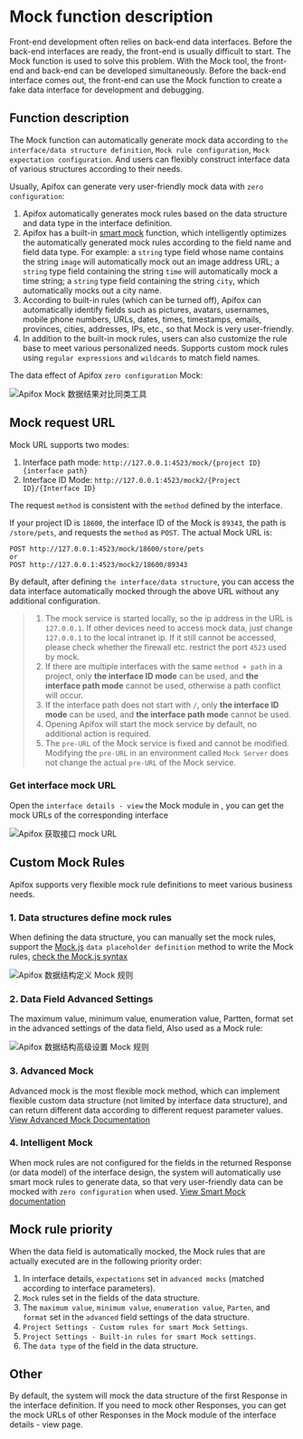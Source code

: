 # Mock function description

Front-end development often relies on back-end data interfaces. Before the back-end interfaces are ready, the front-end is usually difficult to start. The Mock function is used to solve this problem. With the Mock tool, the front-end and back-end can be developed simultaneously. Before the back-end interface comes out, the front-end can use the Mock function to create a fake data interface for development and debugging.

## Function description

The Mock function can automatically generate mock data according to `the interface/data structure definition`, `Mock rule configuration`, `Mock expectation configuration`. And users can flexibly construct interface data of various structures according to their needs.

Usually, Apifox can generate very user-friendly mock data with `zero configuration`:

1. Apifox automatically generates mock rules based on the data structure and data type in the interface definition.
2. Apifox has a built-in [smart mock](https://www.apifox.cn/help/app/mock/intelligent-mock/) function, which intelligently optimizes the automatically generated mock rules according to the field name and field data type. For example: a `string` type field whose name contains the string `image` will automatically mock out an image address URL; a `string` type field containing the string `time` will automatically mock a time string; a `string` type field containing the string `city`, which automatically mocks out a city name.
3. According to built-in rules (which can be turned off), Apifox can automatically identify fields such as pictures, avatars, usernames, mobile phone numbers, URLs, dates, times, timestamps, emails, provinces, cities, addresses, IPs, etc., so that Mock is very user-friendly. 
4. In addition to the built-in mock rules, users can also customize the rule base to meet various personalized needs. Supports custom mock rules using `regular expressions` and `wildcards` to match field names.

The data effect of Apifox `zero configuration` Mock:

![Apifox Mock 数据结果对比同类工具](https://cdn.apifox.cn/mirror-www/help/assets/img/mock-result-apifox.9cc55178.jpg)

## Mock request URL

Mock URL supports two modes:
1. Interface path mode: `http://127.0.0.1:4523/mock/{project ID}{interface path}`
2. Interface ID Mode: `http://127.0.0.1:4523/mock2/{Project ID}/{Interface ID}`

The request `method` is consistent with the `method` defined by the interface.

If your project ID is `18600`, the interface ID of the Mock is `89343`, the path is `/store/pets`, and requests the `method` as `POST`. The actual Mock URL is:

```
POST http://127.0.0.1:4523/mock/18600/store/pets
or
POST http://127.0.0.1:4523/mock2/18600/89343
```

By default, after defining `the interface/data structure`, you can access the data interface automatically mocked through the above URL without any additional configuration.

> 1. The mock service is started locally, so the ip address in the URL is `127.0.0.1`. If other devices need to access mock data, just change `127.0.0.1` to the local intranet ip. If it still cannot be accessed, please check whether the firewall etc. restrict the port `4523` used by mock.
> 2. If there are multiple interfaces with the same `method + path` in a project, only **the interface ID mode** can be used, and **the interface path mode** cannot be used, otherwise a path conflict will occur.
> 3. If the interface path does not start with `/`, only **the interface ID mode** can be used, and **the interface path mode** cannot be used.
> 4. Opening Apifox will start the mock service by default, no additional action is required.
> 5. The `pre-URL` of the Mock service is fixed and cannot be modified. Modifying the `pre-URL` in an environment called `Mock Server` does not change the actual `pre-URL` of the Mock service.

### Get interface mock URL

Open the `interface details - view` the Mock module in , you can get the mock URLs of the corresponding interface

![Apifox 获取接口 mock URL](https://cdn.apifox.cn/mirror-www/help/assets/img/mock-mock-urls.8b27796e.jpg)

## Custom Mock Rules

Apifox supports very flexible mock rule definitions to meet various business needs.

### 1. Data structures define mock rules

When defining the data structure, you can manually set the mock rules, support the [Mock.js](http://mockjs.com/) `data placeholder definition` method to write the Mock rules, [check the Mock.js syntax](http://mockjs.com/examples.html#DPD)

![Apifox 数据结构定义 Mock 规则](https://cdn.apifox.cn/mirror-www/help/assets/img/mock-setting-schema.930aa410.jpg)

### 2. Data Field Advanced Settings

The maximum value, minimum value, enumeration value, Partten, format set in the advanced settings of the data field, Also used as a Mock rule:

![Apifox 数据结构高级设置 Mock 规则](https://cdn.apifox.cn/mirror-www/help/assets/img/mock-setting-schema-advance.315b666f.jpg)

### 3. Advanced Mock

Advanced mock is the most flexible mock method, which can implement flexible custom data structure (not limited by interface data structure), and can return different data according to different request parameter values. [View Advanced Mock Documentation](https://www.apifox.cn/help/app/mock/mock-custom-scripts/)

### 4. Intelligent Mock

When mock rules are not configured for the fields in the returned Response (or data model) of the interface design, the system will automatically use smart mock rules to generate data, so that very user-friendly data can be mocked with `zero configuration` when used. [View Smart Mock documentation](https://www.apifox.cn/help/app/mock/intelligent-mock/)


## Mock rule priority

When the data field is automatically mocked, the Mock rules that are actually executed are in the following priority order:

1. In interface details, `expectations` set in `advanced mocks` (matched according to interface parameters).
2. `Mock` rules set in the fields of the data structure.
3. The `maximum value`, `minimum value`, `enumeration value`, `Parten`, and `format` set in the `advanced` field settings of the data structure.
4. `Project Settings - Custom rules for smart Mock Settings`.
5. `Project Settings - Built-in rules for smart Mock settings`.
6. The `data type` of the field in the data structure.

## Other

By default, the system will mock the data structure of the first Response in the interface definition. If you need to mock other Responses, you can get the mock URLs of other Responses in the Mock module of the interface details - view page.




